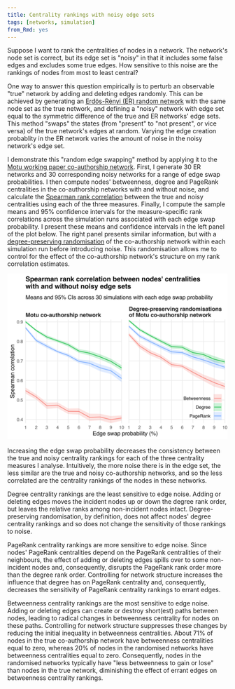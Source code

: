 ```yaml
---
title: Centrality rankings with noisy edge sets
tags: [networks, simulation]
from_Rmd: yes
---
```


Suppose I want to rank the centralities of nodes in a network.
The network's node set is correct, but its edge set is "noisy" in that it includes some false edges and excludes some true edges.
How sensitive to this noise are the rankings of nodes from most to least central?

One way to answer this question empirically is to perturb an observable "true" network by adding and deleting edges randomly.
This can be achieved by generating an [Erdös-Rényi (ER) random network](https://en.wikipedia.org/wiki/Erd%C5%91s%E2%80%93R%C3%A9nyi_model) with the same node set as the true network, and defining a "noisy" network with edge set equal to the symmetric difference of the true and ER networks' edge sets.
This method "swaps" the states (from "present" to "not present", or vice versa) of the true network's edges at random.
Varying the edge creation probablity in the ER network varies the amount of noise in the noisy network's edge set.

I demonstrate this "random edge swapping" method by applying it to the [Motu working paper co-authorship network](/blog/coauthorship-networks-motu/).
First, I generate 30 ER networks and 30 corresponding noisy networks for a range of edge swap probabilities.
I then compute nodes' betweenness, degree and PageRank centralities in the co-authorship networks with and without noise, and calculate the [Spearman rank correlation](https://en.wikipedia.org/wiki/Spearman%27s_rank_correlation_coefficient) between the true and noisy centralities using each of the three measures.
Finally, I compute the sample means and 95% confidence intervals for the measure-specific rank correlations across the simulation runs associated with each edge swap probability.
I present these means and confidence intervals in the left panel of the plot below.
The right panel presents similar information, but with a [degree-preserving randomisation](https://en.wikipedia.org/wiki/Degree-preserving_randomization) of the co-authorship network within each simulation run before introducing noise.
This randomisation allows me to control for the effect of the co-authorship network's structure on my rank correlation estimates.

![](figures/correlations-1.svg)

Increasing the edge swap probability decreases the consistency between the true and noisy centrality rankings for each of the three centrality measures I analyse.
Intuitively, the more noise there is in the edge set, the less similar are the true and noisy co-authorship networks, and so the less correlated are the centrality rankings of the nodes in these networks.

Degree centrality rankings are the least sensitive to edge noise.
Adding or deleting edges moves the incident nodes up or down the degree rank order, but leaves the relative ranks among non-incident nodes intact.
Degree-preserving randomisation, by definition, does not affect nodes' degree centrality rankings and so does not change the sensitivity of those rankings to noise.

PageRank centrality rankings are more sensitive to edge noise.
Since nodes' PageRank centralities depend on the PageRank centralities of their neighbours, the effect of adding or deleting edges spills over to some non-incident nodes and, consequently, disrupts the PageRank rank order more than the degree rank order.
Controlling for network structure increases the influence that degree has on PageRank centrality and, consequently, decreases the sensitivity of PageRank centrality rankings to errant edges.

Betweenness centrality rankings are the most sensitive to edge noise.
Adding or deleting edges can create or destroy short(est) paths between nodes, leading to radical changes in betweenness centrality for nodes on these paths.
Controlling for network structure suppresses these changes by reducing the initial inequality in betweenness centralities.
About 71% of nodes in the true co-authorship network have betweenness centralities equal to zero, whereas 20% of nodes in the randomised networks have betweenness centralities equal to zero.
Consequently, nodes in the randomised networks typically have "less betweenness to gain or lose" than nodes in the true network, diminishing the effect of errant edges on betweenness centrality rankings.

